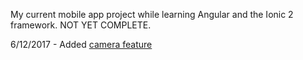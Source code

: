 
My current mobile app project while learning Angular and the Ionic 2 framework.  NOT YET COMPLETE.  

6/12/2017 - Added [camera feature](https://ionicframework.com/docs/native/camera/) 

